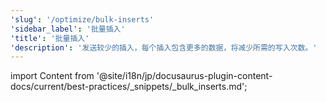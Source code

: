 ```yaml
---
'slug': '/optimize/bulk-inserts'
'sidebar_label': '批量插入'
'title': '批量插入'
'description': '发送较少的插入，每个插入包含更多的数据，将减少所需的写入次数。'
---
```


import Content from '@site/i18n/jp/docusaurus-plugin-content-docs/current/best-practices/_snippets/_bulk_inserts.md';

<Content />
